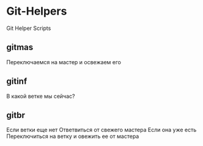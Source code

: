 # Git-Helpers
Git Helper Scripts

## gitmas

Переключаемся на мастер и освежаем его

## gitinf

В какой ветке мы сейчас?

## gitbr <BRANCH-NAME>

Если ветки еще нет
  Ответвиться от свежего мастера
Если она уже есть
  Переключиться на ветку и овежить ее от мастера

